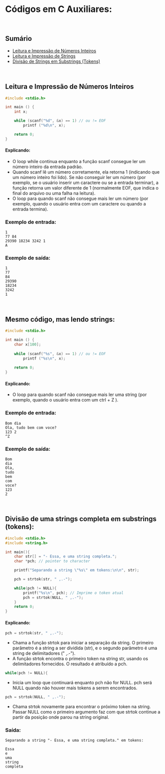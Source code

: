 # Códigos em C Auxiliares:

<br>

## Sumário

- [Leitura e Impressão de Números Inteiros](#leitura-e-impressao-de-numeros-inteiros)
- [Leitura e Impressão de Strings](#leitura-e-impressao-de-strings)
- [Divisão de Strings em Substrings (Tokens)](#divisao-de-strings-em-substrings-tokens)


<br>

## Leitura e Impressão de Números Inteiros

```c
#include <stdio.h>

int main () {
    int x;

    while (scanf("%d", &x) == 1) // ou != EOF
        printf ("%d\n", x);

    return 0;
}
```

#### Explicando:
* O loop while continua enquanto a função scanf consegue ler um número inteiro da entrada padrão.
* Quando scanf lê um número corretamente, ela retorna 1 (indicando que um número inteiro foi lido). Se não conseguir ler um número (por exemplo, se o usuário inserir um caractere ou se a entrada terminar), a função retorna um valor diferente de 1 (normalmente EOF, que indica o final do arquivo ou uma falha na leitura).
* O loop para quando scanf não consegue mais ler um número (por exemplo, quando o usuário entra com um caractere ou quando a entrada termina).

### Exemplo de entrada:
    1
    77 84
    29390 18234 3242 1
    A

### Exemplo de saída:
    1
    77
    84
    29390
    18234
    3242
    1

<br>

## Mesmo código, mas lendo strings:

```c
#include <stdio.h>

int main () {
    char x[100];
    
    while (scanf("%s", &x) == 1) // ou != EOF
        printf ("%s\n", x);
    
    return 0;
}
```

#### Explicando:
* O loop para quando scanf não consegue mais ler uma string (por exemplo, quando o usuário entra com um ctrl + Z ).

### Exemplo de entrada:
    Bom dia
    Ola, tudo bem com voce?
    123 2
    ^Z

### Exemplo de saída:
    Bom
    dia
    Ola,
    tudo
    bem
    com
    voce?
    123
    2

<br>


## Divisão de uma strings completa em substrings (tokens):

```c
#include <stdio.h>
#include <string.h>

int main(){
    char str[] = "- Essa, e uma string completa.";
    char *pch; // pointer to character

    printf("Separando a string \"%s\" em tokens:\n\n", str);

    pch = strtok(str, " ,.-");

    while(pch != NULL){
        printf("%s\n", pch); // Imprime o token atual
        pch = strtok(NULL, " ,.-");
    }
    return 0;
}
```

#### Explicando:
```c
pch = strtok(str, " ,.-");
```
* Chama a função strtok para iniciar a separação da string. O primeiro parâmetro é a string a ser dividida (str), e o segundo parâmetro é uma string de delimitadores (" ,.-").
* A função strtok encontra o primeiro token na string str, usando os delimitadores fornecidos. O resultado é atribuído a pch.
```c
while(pch != NULL){
```
* Inicia um loop que continuará enquanto pch não for NULL. pch será NULL quando não houver mais tokens a serem encontrados.
```c
pch = strtok(NULL, " ,.-");
```
* Chama strtok novamente para encontrar o próximo token na string. Passar NULL como o primeiro argumento faz com que strtok continue a partir da posição onde parou na string original.

### Saída:
    Separando a string "- Essa, e uma string completa." em tokens:
    
    Essa
    e
    uma
    string
    completa

<br>

